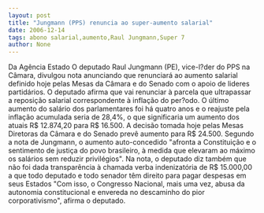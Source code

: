 ```yaml
---
layout: post
title: "Jungmann (PPS) renuncia ao super-aumento salarial"
date: 2006-12-14
tags: abono salarial,aumento,Raul Jungmann,Super 7
author: None
---
```

Da Agência Estado
O deputado Raul Jungmann (PE), vice-l?der do PPS na Câmara, divulgou nota anunciando que renunciará ao aumento salarial definido hoje pelas Mesas da Câmara e do Senado com o apoio de lideres partidários. O deputado afirma que vai renunciar à parcela que ultrapassar a reposição salarial correspondente à inflação do per?odo.
O último aumento do salário dos parlamentares foi há quatro anos e o reajuste pela inflação acumulada seria de 28,4%, o que significaria um aumento dos atuais R$ 12.874,20 para R$ 16.500. A decisão tomada hoje pelas Mesas Diretoras da Câmara e do Senado prevê aumento para R$ 24.500. 
Segundo a nota de Jungmann, o aumento auto-concedido \"afronta a Constituição e o sentimento de justiça do povo brasileiro, à medida que elevaram ao máximo os salários sem reduzir privilégios\". Na nota, o deputado diz também que não foi dada transparência à chamada verba indenizatória de R$ 15.000,00 a que todo deputado e todo senador têm direito para pagar despesas em seus Estados
\"Com isso, o Congresso Nacional, mais uma vez, abusa da autonomia constitucional e envereda no descaminho do pior corporativismo\", afirma o deputado.  